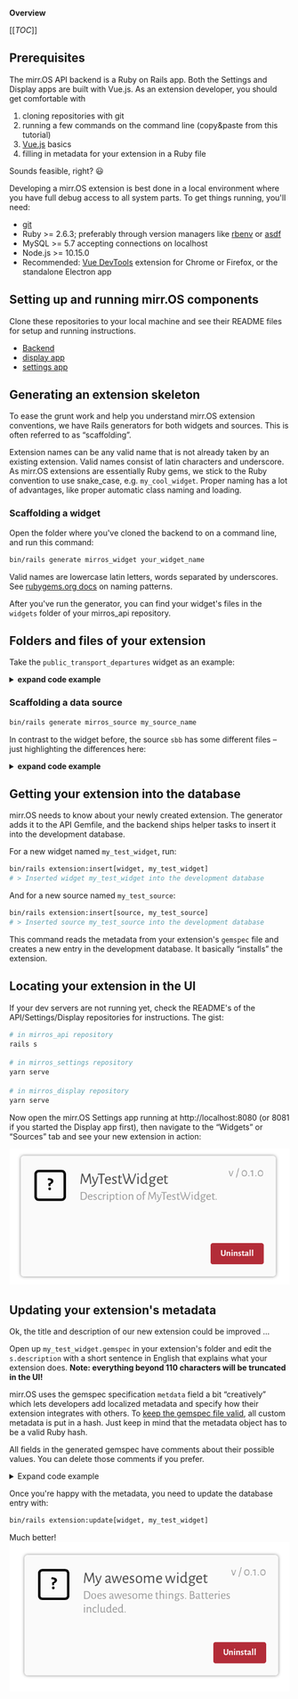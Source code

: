 **Overview**

[[_TOC_]]

## Prerequisites

The mirr.OS API backend is a Ruby on Rails app. Both the Settings and Display apps are built with Vue.js. As an extension developer, you should get comfortable with
1. cloning repositories with git
2. running a few commands on the command line (copy&paste from this tutorial)
3. [Vue.js](https://vuejs.org/v2/guide/) basics
4. filling in metadata for your extension in a Ruby file

Sounds feasible, right? :smiley:


Developing a mirr.OS extension is best done in a local environment where you have full debug access to all system parts. To get things running, you'll need:

- [git](https://git-scm.com)
- Ruby >= 2.6.3; preferably through version managers like [rbenv](https://github.com/rbenv/rbenv) or [asdf](https://asdf-vm.com/#/)
- MySQL >= 5.7 accepting connections on localhost
- Node.js >= 10.15.0
- Recommended: [Vue DevTools](https://github.com/vuejs/vue-devtools) extension for Chrome or Firefox, or the standalone Electron app

## Setting up and running mirr.OS components

Clone these repositories to your local machine and see their README files for setup and running instructions.

- [Backend](https://gitlab.com/glancr/mirros_api)
- [display app](https://gitlab.com/glancr/mirros_display)
- [settings app](https://gitlab.com/glancr/mirros_settings)

## Generating an extension skeleton

To ease the grunt work and help you understand mirr.OS extension conventions, we have Rails generators for both widgets and sources. This is often referred to as “scaffolding”.

Extension names can be any valid name that is not already taken by an existing extension. Valid names consist of latin characters and underscore. As mirr.OS extensions are essentially Ruby gems, we stick to the Ruby convention to use snake_case, e.g. `my_cool_widget`. Proper naming has a lot of advantages, like proper automatic class naming and loading.

### Scaffolding a widget

Open the folder where you've cloned the backend to on a command line, and run this command:

```bash
bin/rails generate mirros_widget your_widget_name
```

Valid names are lowercase latin letters, words separated by underscores. See [rubygems.org docs](https://guides.rubygems.org/name-your-gem/) on naming patterns.

After you've run the generator, you can find your widget's files in the `widgets` folder of your mirros_api repository.


## Folders and files of your extension

Take the `public_transport_departures` widget as an example:

<details>
<summary><b>expand code example</b></summary>

```bash
├── Gemfile
├── Gemfile.lock
├── MIT-LICENSE
├── README.md
├── Rakefile
├── app
│   └── assets
│       ├── icons
│       │   └── public_transport_departures.svg # dummy icon, replace with an SVG
│       └── templates # Templates for the settings/display apps
│           ├── display.vue
│           └── settings.vue
├── bin
│   └── rails # for running rails commands within your extension (advanced)
├── config
│   └── routes.rb # custom routing (advanced)
├── lib
│   ├── public_transport_departures
│   │   ├── engine.rb # tells Rails how to load your extension
│   │   └── version.rb # current version of your extension
│   └── public_transport_departures.rb # main class
├── public_transport_departures.gemspec # metadata and dependencies
└── test
    ├── [... test files]

```

</details>

### Scaffolding a data source

```bash
bin/rails generate mirros_source my_source_name
```

In contrast to the widget before, the source `sbb` has some different files – just highlighting the differences here:

<details>
<summary><b>expand code example</b></summary>


```
├── app
│   ├── assets
│   │   └── templates
│   │       └── settings.vue # only settings form required
│   └── models
│       └── sbb
│           ├── application_record.rb
│           └── public_transport.rb # Inherits GroupSchemas model
├── db
│   └── migrate # Custom migrations (very advanced)
├── lib
│   └── sbb.rb     # Hooks class implements methods for data fetching
```
</details>

## Getting your extension into the database

mirr.OS needs to know about your newly created extension. The generator adds it to the API Gemfile, and the backend ships helper tasks to insert it into the development database.

For a new widget named `my_test_widget`, run: 

```bash
bin/rails extension:insert[widget, my_test_widget]
# > Inserted widget my_test_widget into the development database
```

And for a new source named `my_test_source`: 

```bash
bin/rails extension:insert[source, my_test_source]
# > Inserted source my_test_source into the development database
```

This command reads the metadata from your extension's `gemspec` file and creates a new entry in the development database. It basically “installs” the extension.

## Locating your extension in the UI

If your dev servers are not running yet, check the README's of the API/Settings/Display repositories for instructions. The gist:

```bash
# in mirros_api repository
rails s

# in mirros_settings repository
yarn serve

# in mirros_display repository
yarn serve
```

Now open the mirr.OS Settings app running at http://localhost:8080 (or 8081 if you started the Display app first), then navigate to the “Widgets” or “Sources” tab and see your new extension in action:

![Bildschirmfoto_2019-04-03_um_23.00.57](uploads/076d09a4875209c901ba293eaa010108/Bildschirmfoto_2019-04-03_um_23.00.57.png)

## Updating your extension's metadata

Ok, the title and description of our new extension could be improved …

Open up `my_test_widget.gemspec` in your extension's folder and edit the `s.description` with a short sentence in English that explains what your extension does. **Note: everything beyond 110 characters will be truncated in the UI!**

mirr.OS uses the gemspec specification `metdata` field a bit “creatively” which lets developers add localized metadata and specify how their extension integrates with others. To [keep the gemspec file valid](https://guides.rubygems.org/specification-reference/#metadata), all custom metadata is put in a hash. Just keep in mind that the metadata object has to be a valid Ruby hash.

All fields in the generated gemspec have comments about their possible values. You can delete those comments if you prefer.

<details>
<summary>Expand code example</summary>
```ruby
Gem::Specification.new do |s|
  s.name        = "my_test_widget"
  s.description = "Does awesome things. Batteries included."
  s.license     = "MIT"
  s.metadata    = { 'json' =>
                  {
                    type: 'widgets',
                    title: {
                      enGb: 'My awesome widget',
                      deDe: 'Mein tolles Widget',
                      esEs: 'mi gran widget'
                    },
                    description: {
                      enGb: s.description,
                      deDe: 'Macht großartige Dinge. Batterien enthalten.',
                      esEs: 'Hace cosas increíbles. Baterias incluidas.'
                    },
                    sizes: [
                      {
                        w: 2,
                        h: 2
                       }
                    ],
                    # Add all languages for which your Vue templates are fully translated.
                    languages: [:enGb, :deDe, :esEs],
                    # Add a group if your widget integrates with a specific data type.
                    group: nil,
                    # Prevents installing/updating widgets if the running mirr.OS version is below this.
                    compatibility: '0.9.0'
                  }.to_json
                }
end
```
</details>

Once you're happy with the metadata, you need to update the database entry with:

```bash
bin/rails extension:update[widget, my_test_widget]
```
Much better!
![Bildschirmfoto_2019-04-03_um_23.20.43](uploads/12bca806cb19e1bc2c3374e543b8c73d/Bildschirmfoto_2019-04-03_um_23.20.43.png)